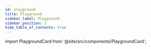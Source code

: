 ```yaml
---
id: playground
title: Playground
sidebar_label: Playground
sidebar_position: 2
hide_table_of_contents: true
---
```


import PlaygroundCard from '@site/src/components/PlaygroundCard';

<PlaygroundCard src="https://stackblitz.com/edit/stackblitz-starters-zzr51s?embed=1&file=src%2Fmain.ts"></PlaygroundCard>
